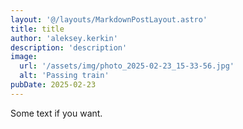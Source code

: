 ```yaml
---
layout: '@/layouts/MarkdownPostLayout.astro'
title: title
author: 'aleksey.kerkin'
description: 'description'
image:
  url: '/assets/img/photo_2025-02-23_15-33-56.jpg'
  alt: 'Passing train'
pubDate: 2025-02-23
---
```


Some text if you want.
